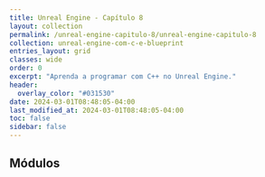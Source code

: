 ```yaml
---
title: Unreal Engine - Capítulo 8
layout: collection
permalink: /unreal-engine-capitulo-8/unreal-engine-capitulo-8
collection: unreal-engine-com-c-e-blueprint
entries_layout: grid
classes: wide
order: 0
excerpt: "Aprenda a programar com C++ no Unreal Engine."
header:
  overlay_color: "#031530"
date: 2024-03-01T08:48:05-04:00
last_modified_at: 2024-03-01T08:48:05-04:00
toc: false
sidebar: false
---
```


## Módulos

